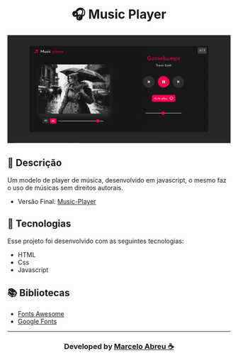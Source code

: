 <h1 align="center">
   🎧 Music Player
</h1>

<img src="img/ScreenshotSite.png">

## 📝 Descrição

Um modelo de player de música, desenvolvido em javascript, o mesmo faz o uso de músicas sem direitos autorais.

- Versão Final: [Music-Player](https://marcelo-abreeu.github.io/Music-Player/)

## 🚀 Tecnologias

Esse projeto foi desenvolvido com as seguintes tecnologias:

- HTML
- Css
- Javascript

## 📚 Bibliotecas

- [Fonts Awesome](https://fontawesome.com/)
- [Google Fonts](https://fonts.google.com/)


-----

<h3 align="center"> Developed by <a href="#">Marcelo Abreu ☕</a></h3>
